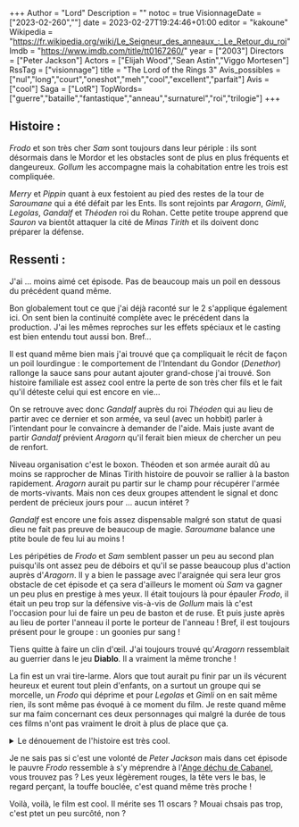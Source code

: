 +++
Author = "Lord"
Description = ""
notoc = true
VisionnageDate = ["2023-02-260",""]
date = 2023-02-27T19:24:46+01:00
editor = "kakoune"
Wikipedia = "https://fr.wikipedia.org/wiki/Le_Seigneur_des_anneaux_:_Le_Retour_du_roi"
Imdb = "https://www.imdb.com/title/tt0167260/"
year = ["2003"]
Directors = ["Peter Jackson"]
Actors = ["Elijah Wood","Sean Astin","Viggo Mortesen"]
RssTag = ["visionnage"]
title = "The Lord of the Rings 3"
Avis_possibles = ["nul","long","court","oneshot","meh","cool","excellent","parfait"]
Avis = ["cool"] 
Saga = ["LotR"]
TopWords=["guerre","bataille","fantastique","anneau","surnaturel","roi","trilogie"]
+++
## Histoire :
*Frodo* et son très cher *Sam* sont toujours dans leur périple : ils sont désormais dans le Mordor et les obstacles sont de plus en plus fréquents et dangeureux.
*Gollum* les accompagne mais la cohabitation entre les trois est compliquée.

*Merry* et *Pippin* quant à eux festoient au pied des restes de la tour de *Saroumane* qui a été défait par les Ents.
Ils sont rejoints par *Aragorn*, *Gimli*, *Legolas*, *Gandalf* et *Théoden* roi du Rohan.
Cette petite troupe apprend que *Sauron* va bientôt attaquer la cité de *Minas Tirith* et ils doivent donc préparer la défense.

## Ressenti :
J'ai … moins aimé cet épisode.
Pas de beaucoup mais un poil en dessous du précédent quand même.

Bon globalement tout ce que j'ai déjà raconté sur le 2 s'applique également ici.
On sent bien la continuité complète avec le précédent dans la production.
J'ai les mêmes reproches sur les effets spéciaux et le casting est bien entendu tout aussi bon.
Bref…

Il est quand même bien mais j'ai trouvé que ça compliquait le récit de façon un poil lourdingue : le comportement de l'Intendant du Gondor (*Denethor*) rallonge la sauce sans pour autant ajouter grand-chose j'ai trouvé.
Son histoire familiale est assez cool entre la perte de son très cher fils et le fait qu'il déteste celui qui est encore en vie…

On se retrouve avec donc *Gandalf* auprès du roi *Théoden* qui au lieu de partir avec ce dernier et son armée, va seul (avec un hobbit) parler à l'intendant pour le convaincre à demander de l'aide.
Mais juste avant de partir *Gandalf* prévient *Aragorn* qu'il ferait bien mieux de chercher un peu de renfort.

Niveau organisation c'est le boxon.
Théoden et son armée aurait dû au moins se rapprocher de Minas Tirith histoire de pouvoir se rallier à la baston rapidement.
*Aragorn* aurait pu partir sur le champ pour récupérer l'armée de morts-vivants.
Mais non ces deux groupes attendent le signal et donc perdent de précieux jours pour … aucun intéret ?

*Gandalf* est encore une fois assez dispensable malgré son statut de quasi dieu ne fait pas preuve de beaucoup de magie.
*Saroumane* balance une ptite boule de feu lui au moins !

Les péripéties de *Frodo* et *Sam* semblent passer un peu au second plan puisqu'ils ont assez peu de déboirs et qu'il se passe beaucoup plus d'action auprès d'*Aragorn*.
Il y a bien le passage avec l'araignée qui sera leur gros obstacle de cet épisode et ça sera d'ailleurs le moment où *Sam* va gagner un peu plus en prestige à mes yeux.
Il était toujours là pour épauler *Frodo*, il était un peu trop sur la défensive vis-à-vis de *Gollum* mais là c'est l'occasion pour lui de faire un peu de baston et de ruse.
Et puis juste après au lieu de porter l'anneau il porte le porteur de l'anneau !
Bref, il est toujours présent pour le groupe : un goonies pur sang !

Tiens quitte à faire un clin d'œil.
J'ai toujours trouvé qu'*Aragorn* ressemblait au guerrier dans le jeu **Diablo**.
Il a vraiment la même tronche !

La fin est un vrai tire-larme.
Alors que tout aurait pu finir par un ils vécurent heureux et eurent tout plein d'enfants, on a surtout un groupe qui se morcelle, un *Frodo* qui déprime et pour *Legolas* et *Gimli* on en sait même rien, ils sont même pas évoqué à ce moment du film.
Je reste quand même sur ma faim concernant ces deux personnages qui malgré la durée de tous ces films n'ont pas vraiment le droit à plus de place que ça.

<details><summary>Le dénouement de l'histoire est très cool.</summary>

Alors que tout le long de l'aventure l'objectif était clair : balancer l'anneau dans les flammes de la montagne du destin.
Arriver au tout dernier moment : *Frodo* qui était si pur, si vaillant est à ce moment trop corrompu par l'influence de l'anneau et décide de ne pas jeter l'anneau.
À la toute dernière marche.

Ce n'est que l'intervention de *Gollum* qui souhaite lui dérober qui va déclencher une séquence de baston.
Et bha tragiquement pour *Gollum* ça finit en bain de lave avec l'anneau.

Le grand héros qu'est *Frodo* n'a même pas directement accompli sa mission, c'est juste un malencontreux coup de mouise qui fait que ça réussit quand même.
C'est cool de voir cet ultime retournement.

</details>

Je ne sais pas si c'est une volonté de *Peter Jackson* mais dans cet épisode le pauvre *Frodo* ressemble à s'y méprendre à l'[Ange déchu de Cabanel](https://upload.wikimedia.org/wikipedia/commons/4/42/Cabanel-L%27ange_déchu.JPG), vous trouvez pas ?
Les yeux légèrement rouges, la tête vers le bas, le regard perçant, la touffe bouclée, c'est quand même très proche !

Voilà, voilà, le film est cool.
Il mérite ses 11 oscars ?
Mouai chsais pas trop, c'est ptet un peu surcôté, non ?

